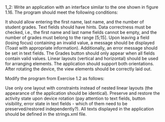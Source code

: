 1_2:
Write an application with an interface similar to the one shown in figure 1.16. The program should meet the following conditions:

It should allow entering the first name, last name, and the number of student grades.
Text fields should have hints.
Data correctness must be checked, i.e., the first name and last name fields cannot be empty, and the number of grades must belong to the range [5;15].
Upon leaving a field (losing focus) containing an invalid value, a message should be displayed (Toast with appropriate information). Additionally, an error message should be set in text fields.
The Grades button should only appear when all fields contain valid values.
Linear layouts (vertical and horizontal) should be used for arranging elements. The application should support both orientations. After rotating the device, the view elements should be correctly laid out.



Modify the program from Exercise 1.2 as follows:

Use only one layout with constraints instead of nested linear layouts (the appearance of the application should be identical).
Preserve and restore the activity state upon device rotation (pay attention to text fields, button visibility, error state in text fields - which of them need to be preserved/restored independently?).
All texts displayed in the application should be defined in the strings.xml file.
